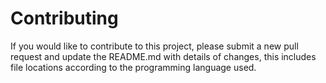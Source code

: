 # Contributing

If you would like to contribute to this project, please submit a new pull request and update the README.md with details of changes,
this includes file locations according to the programming language used.
